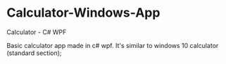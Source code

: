 # Calculator-Windows-App
Calculator - C# WPF

Basic calculator app made in c# wpf. It's similar to windows 10 calculator (standard section);
